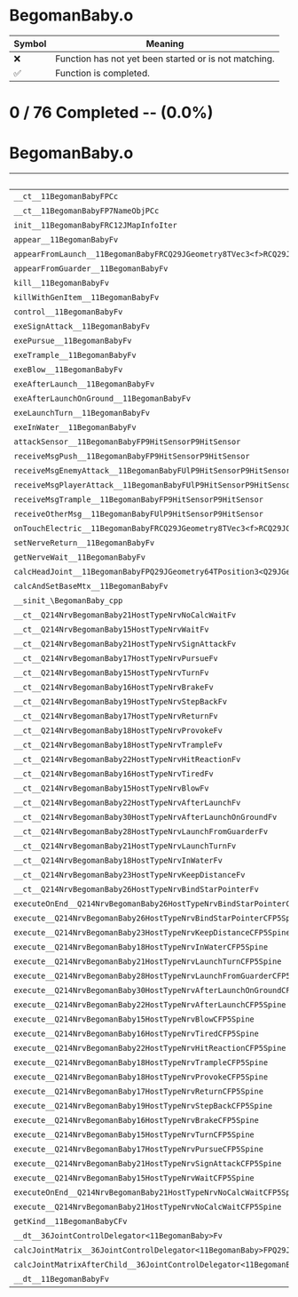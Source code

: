 # BegomanBaby.o
| Symbol | Meaning 
| ------------- | ------------- 
| :x: | Function has not yet been started or is not matching. 
| :white_check_mark: | Function is completed. 


# 0 / 76 Completed -- (0.0%)
# BegomanBaby.o
| Symbol | Decompiled? |
| ------------- | ------------- |
| `__ct__11BegomanBabyFPCc` | :x: |
| `__ct__11BegomanBabyFP7NameObjPCc` | :x: |
| `init__11BegomanBabyFRC12JMapInfoIter` | :x: |
| `appear__11BegomanBabyFv` | :x: |
| `appearFromLaunch__11BegomanBabyFRCQ29JGeometry8TVec3<f>RCQ29JGeometry8TVec3<f>` | :x: |
| `appearFromGuarder__11BegomanBabyFv` | :x: |
| `kill__11BegomanBabyFv` | :x: |
| `killWithGenItem__11BegomanBabyFv` | :x: |
| `control__11BegomanBabyFv` | :x: |
| `exeSignAttack__11BegomanBabyFv` | :x: |
| `exePursue__11BegomanBabyFv` | :x: |
| `exeTrample__11BegomanBabyFv` | :x: |
| `exeBlow__11BegomanBabyFv` | :x: |
| `exeAfterLaunch__11BegomanBabyFv` | :x: |
| `exeAfterLaunchOnGround__11BegomanBabyFv` | :x: |
| `exeLaunchTurn__11BegomanBabyFv` | :x: |
| `exeInWater__11BegomanBabyFv` | :x: |
| `attackSensor__11BegomanBabyFP9HitSensorP9HitSensor` | :x: |
| `receiveMsgPush__11BegomanBabyFP9HitSensorP9HitSensor` | :x: |
| `receiveMsgEnemyAttack__11BegomanBabyFUlP9HitSensorP9HitSensor` | :x: |
| `receiveMsgPlayerAttack__11BegomanBabyFUlP9HitSensorP9HitSensor` | :x: |
| `receiveMsgTrample__11BegomanBabyFP9HitSensorP9HitSensor` | :x: |
| `receiveOtherMsg__11BegomanBabyFUlP9HitSensorP9HitSensor` | :x: |
| `onTouchElectric__11BegomanBabyFRCQ29JGeometry8TVec3<f>RCQ29JGeometry8TVec3<f>` | :x: |
| `setNerveReturn__11BegomanBabyFv` | :x: |
| `getNerveWait__11BegomanBabyFv` | :x: |
| `calcHeadJoint__11BegomanBabyFPQ29JGeometry64TPosition3<Q29JGeometry38TMatrix34<Q29JGeometry13SMatrix34C<f>>>RC19JointControllerInfo` | :x: |
| `calcAndSetBaseMtx__11BegomanBabyFv` | :x: |
| `__sinit_\BegomanBaby_cpp` | :x: |
| `__ct__Q214NrvBegomanBaby21HostTypeNrvNoCalcWaitFv` | :x: |
| `__ct__Q214NrvBegomanBaby15HostTypeNrvWaitFv` | :x: |
| `__ct__Q214NrvBegomanBaby21HostTypeNrvSignAttackFv` | :x: |
| `__ct__Q214NrvBegomanBaby17HostTypeNrvPursueFv` | :x: |
| `__ct__Q214NrvBegomanBaby15HostTypeNrvTurnFv` | :x: |
| `__ct__Q214NrvBegomanBaby16HostTypeNrvBrakeFv` | :x: |
| `__ct__Q214NrvBegomanBaby19HostTypeNrvStepBackFv` | :x: |
| `__ct__Q214NrvBegomanBaby17HostTypeNrvReturnFv` | :x: |
| `__ct__Q214NrvBegomanBaby18HostTypeNrvProvokeFv` | :x: |
| `__ct__Q214NrvBegomanBaby18HostTypeNrvTrampleFv` | :x: |
| `__ct__Q214NrvBegomanBaby22HostTypeNrvHitReactionFv` | :x: |
| `__ct__Q214NrvBegomanBaby16HostTypeNrvTiredFv` | :x: |
| `__ct__Q214NrvBegomanBaby15HostTypeNrvBlowFv` | :x: |
| `__ct__Q214NrvBegomanBaby22HostTypeNrvAfterLaunchFv` | :x: |
| `__ct__Q214NrvBegomanBaby30HostTypeNrvAfterLaunchOnGroundFv` | :x: |
| `__ct__Q214NrvBegomanBaby28HostTypeNrvLaunchFromGuarderFv` | :x: |
| `__ct__Q214NrvBegomanBaby21HostTypeNrvLaunchTurnFv` | :x: |
| `__ct__Q214NrvBegomanBaby18HostTypeNrvInWaterFv` | :x: |
| `__ct__Q214NrvBegomanBaby23HostTypeNrvKeepDistanceFv` | :x: |
| `__ct__Q214NrvBegomanBaby26HostTypeNrvBindStarPointerFv` | :x: |
| `executeOnEnd__Q214NrvBegomanBaby26HostTypeNrvBindStarPointerCFP5Spine` | :x: |
| `execute__Q214NrvBegomanBaby26HostTypeNrvBindStarPointerCFP5Spine` | :x: |
| `execute__Q214NrvBegomanBaby23HostTypeNrvKeepDistanceCFP5Spine` | :x: |
| `execute__Q214NrvBegomanBaby18HostTypeNrvInWaterCFP5Spine` | :x: |
| `execute__Q214NrvBegomanBaby21HostTypeNrvLaunchTurnCFP5Spine` | :x: |
| `execute__Q214NrvBegomanBaby28HostTypeNrvLaunchFromGuarderCFP5Spine` | :x: |
| `execute__Q214NrvBegomanBaby30HostTypeNrvAfterLaunchOnGroundCFP5Spine` | :x: |
| `execute__Q214NrvBegomanBaby22HostTypeNrvAfterLaunchCFP5Spine` | :x: |
| `execute__Q214NrvBegomanBaby15HostTypeNrvBlowCFP5Spine` | :x: |
| `execute__Q214NrvBegomanBaby16HostTypeNrvTiredCFP5Spine` | :x: |
| `execute__Q214NrvBegomanBaby22HostTypeNrvHitReactionCFP5Spine` | :x: |
| `execute__Q214NrvBegomanBaby18HostTypeNrvTrampleCFP5Spine` | :x: |
| `execute__Q214NrvBegomanBaby18HostTypeNrvProvokeCFP5Spine` | :x: |
| `execute__Q214NrvBegomanBaby17HostTypeNrvReturnCFP5Spine` | :x: |
| `execute__Q214NrvBegomanBaby19HostTypeNrvStepBackCFP5Spine` | :x: |
| `execute__Q214NrvBegomanBaby16HostTypeNrvBrakeCFP5Spine` | :x: |
| `execute__Q214NrvBegomanBaby15HostTypeNrvTurnCFP5Spine` | :x: |
| `execute__Q214NrvBegomanBaby17HostTypeNrvPursueCFP5Spine` | :x: |
| `execute__Q214NrvBegomanBaby21HostTypeNrvSignAttackCFP5Spine` | :x: |
| `execute__Q214NrvBegomanBaby15HostTypeNrvWaitCFP5Spine` | :x: |
| `executeOnEnd__Q214NrvBegomanBaby21HostTypeNrvNoCalcWaitCFP5Spine` | :x: |
| `execute__Q214NrvBegomanBaby21HostTypeNrvNoCalcWaitCFP5Spine` | :x: |
| `getKind__11BegomanBabyCFv` | :x: |
| `__dt__36JointControlDelegator<11BegomanBaby>Fv` | :x: |
| `calcJointMatrix__36JointControlDelegator<11BegomanBaby>FPQ29JGeometry64TPosition3<Q29JGeometry38TMatrix34<Q29JGeometry13SMatrix34C<f>>>RC19JointControllerInfo` | :x: |
| `calcJointMatrixAfterChild__36JointControlDelegator<11BegomanBaby>FPQ29JGeometry64TPosition3<Q29JGeometry38TMatrix34<Q29JGeometry13SMatrix34C<f>>>RC19JointControllerInfo` | :x: |
| `__dt__11BegomanBabyFv` | :x: |
